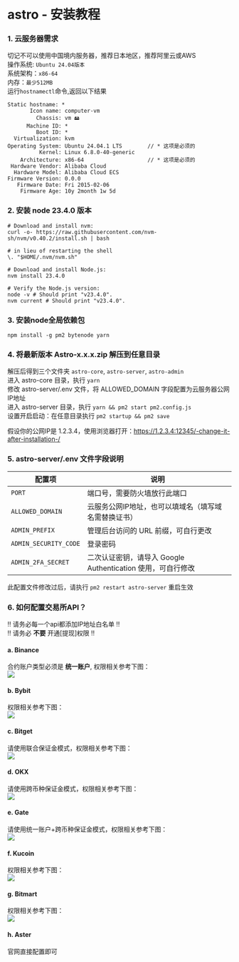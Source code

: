 # astro - 安装教程

### 1. 云服务器需求
切记不可以使用中国境内服务器，推荐日本地区，推荐阿里云或AWS \
操作系统: ```Ubuntu 24.04版本``` \
系统架构：```x86-64``` \
内存：```最少512MB``` \
运行```hostnamectl```命令,返回以下结果

```
Static hostname: *
       Icon name: computer-vm
         Chassis: vm 🖴
      Machine ID: *
         Boot ID: *
  Virtualization: kvm
Operating System: Ubuntu 24.04.1 LTS        // * 这项是必须的
          Kernel: Linux 6.8.0-40-generic
    Architecture: x86-64                    // * 这项是必须的
 Hardware Vendor: Alibaba Cloud
  Hardware Model: Alibaba Cloud ECS
Firmware Version: 0.0.0
   Firmware Date: Fri 2015-02-06
    Firmware Age: 10y 2month 1w 5d 
```

### 2. 安装 node 23.4.0 版本
```
# Download and install nvm:
curl -o- https://raw.githubusercontent.com/nvm-sh/nvm/v0.40.2/install.sh | bash

# in lieu of restarting the shell
\. "$HOME/.nvm/nvm.sh"

# Download and install Node.js:
nvm install 23.4.0

# Verify the Node.js version:
node -v # Should print "v23.4.0".
nvm current # Should print "v23.4.0".

```

### 3. 安装node全局依赖包
```
npm install -g pm2 bytenode yarn
```

### 4. 将最新版本 Astro-x.x.x.zip 解压到任意目录
解压后得到三个文件夹 ```astro-core```, ```astro-server```, ```astro-admin``` \
进入 astro-core 目录，执行 ```yarn``` \
修改 astro-server/.env 文件，将 ALLOWED_DOMAIN 字段配置为云服务器公网IP地址 \
进入 astro-server 目录，执行 ``` yarn && pm2 start pm2.config.js ```  \
设置开启启动：在任意目录执行 ```pm2 startup && pm2 save```

假设你的公网IP是 1.2.3.4，使用浏览器打开：https://1.2.3.4:12345/-change-it-after-installation-/ 

### 5. astro-server/.env 文件字段说明

| **配置项**               | **说明**                                                        |
|--------------------------|-----------------------------------------------------------------|
| `PORT`                   | 端口号，需要防火墙放行此端口                                      |
| `ALLOWED_DOMAIN`         | 云服务公网IP地址，也可以填域名（填写域名需替换证书）                                      |
| `ADMIN_PREFIX`           | 管理后台访问的 URL 前缀，可自行更改                             |
| `ADMIN_SECURITY_CODE`    | 登录密码                                                        |
| `ADMIN_2FA_SECRET`       | 二次认证密钥，请导入 Google Authentication 使用，可自行修改     |


此配置文件修改过后，请执行 ```pm2 restart astro-server``` 重启生效 

### 6. 如何配置交易所API？
‼️ 请务必每一个api都添加IP地址白名单 ‼️  \
‼️ 请务必 **不要** 开通[提现]权限 ‼️ 

#### a. Binance
合约账户类型必须是 **统一账户**, 权限相关参考下图：\
![](BN-api.png)

#### b. Bybit
权限相关参考下图：\
![](Bybit-API.png)

#### c. Bitget
请使用联合保证金模式，权限相关参考下图：\
![](BG-API.png)

#### d. OKX
请使用跨币种保证金模式，权限相关参考下图：\
![](OKX-API.png)

#### e. Gate
请使用统一账户+跨币种保证金模式，权限相关参考下图：\
![](Gate-API.png)

#### f. Kucoin
权限相关参考下图：\
![](kucoin-API.png)

#### g. Bitmart
权限相关参考下图：\
![](bitmart-API.png)

#### h. Aster
官网直接配置即可

